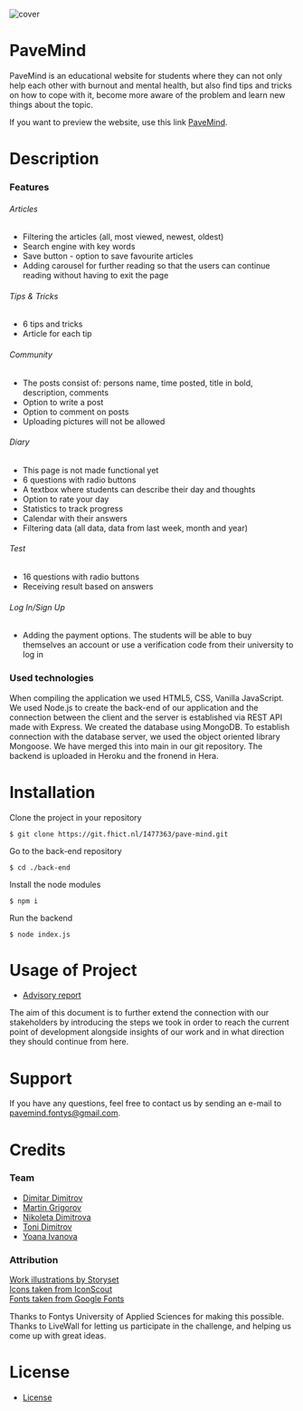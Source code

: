 ![cover](https://git.fhict.nl/I477363/pave-mind/-/raw/20d63d3c8c136dec914935e270839de26f111bb0/front-end/Assets/Images/cover.png)
# PaveMind
PaveMind is an educational website for students where they can not only help each other with burnout and mental health, but also find tips and tricks on how to cope with it, become more aware of the problem and learn new things about the topic.

If you want to preview the website, use this link <a href="http://i477363.hera.fhict.nl/pave-mind/">PaveMind</a>.
# Description
### Features
###### Articles
* Filtering the articles (all, most viewed, newest, oldest)
* Search engine with key words
* Save button - option to save favourite articles
* Adding carousel for further reading so that the users can continue reading without having to exit the page
###### Tips & Tricks
* 6 tips and tricks
* Article for each tip
###### Community
* The posts consist of: persons name, time posted, title in bold, description, comments
* Option to write a post
* Option to comment on posts
* Uploading pictures will not be allowed
###### Diary
* This page is not made functional yet
* 6 questions with radio buttons
* A textbox where students can describe their day and thoughts
* Option to rate your day
* Statistics to track progress
* Calendar with their answers
* Filtering data (all data, data from last week, month and year)
###### Test 
* 16 questions with radio buttons
* Receiving result based on answers
###### Log In/Sign Up
* Adding the payment options. The students will be able to buy themselves an account or use a verification code from their university to log in
### Used technologies
When compiling the application we used HTML5, CSS, Vanilla JavaScript. We used Node.js to create the back-end of our application and the connection between the client and the server is established via REST API made with Express. We created the database using MongoDB. To establish connection with the database server, we used the object oriented library Mongoose. We have merged this into main in our git repository. The backend is uploaded in Heroku and the fronend in Hera.
# Installation
Clone the project in your repository
```
$ git clone https://git.fhict.nl/I477363/pave-mind.git
```
Go to the back-end repository
```
$ cd ./back-end
```
Install the node modules
```
$ npm i
```
Run the backend
```
$ node index.js
```
# Usage of Project
- [Advisory report](https://www.canva.com/design/DAFVkd73-G4/mUImBjNQlqNcKKLwfMgpnA/view?utm_content=DAFVkd73-G4&utm_campaign=designshare&utm_medium=link2&utm_source=sharebutton) 

The aim of this document is to further extend the connection with our stakeholders by introducing  the steps we took in order to reach the current point of development alongside insights of our work and in what direction they should continue from here.
# Support
If you have any questions, feel free to contact us by sending an e-mail to pavemind.fontys@gmail.com.
# Credits
### Team
* <a href="https://git.fhict.nl/I484471">Dimitar Dimitrov</a>
* <a href="https://git.fhict.nl/I485519">Martin Grigorov</a>
* <a href="https://git.fhict.nl/I477363">Nikoleta Dimitrova</a>
* <a href="https://git.fhict.nl/I480888">Toni Dimitrov</a>
* <a href="https://git.fhict.nl/I476234">Yoana Ivanova</a>
### Attribution
<a href="https://storyset.com/work">Work illustrations by Storyset</a><br>
<a href="https://iconscout.com/">Icons taken from IconScout</a><br>
<a href="https://fonts.google.com/">Fonts taken from Google Fonts</a>

Thanks to Fontys University of Applied Sciences for making this possible. <br>
Thanks to LiveWall for letting us participate in the challenge, and helping us come up with great ideas.
# License 
- [License ](https://git.fhict.nl/I477363/pave-mind/-/blob/main/LICENSE) 
